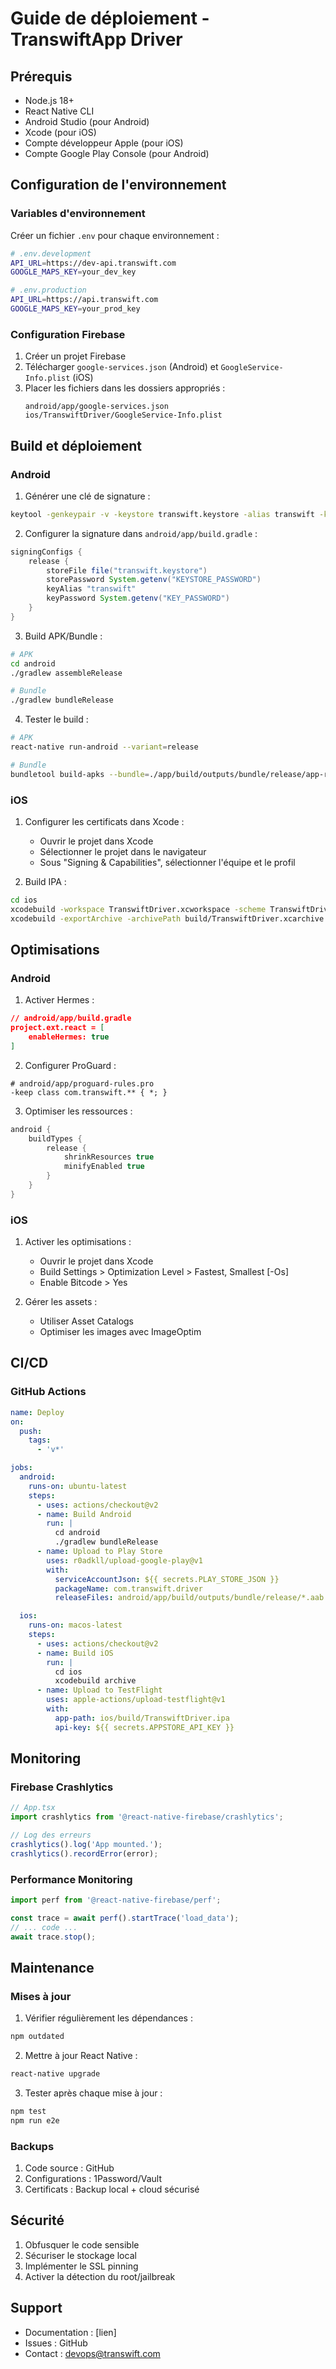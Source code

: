# Guide de déploiement - TranswiftApp Driver

## Prérequis
- Node.js 18+
- React Native CLI
- Android Studio (pour Android)
- Xcode (pour iOS)
- Compte développeur Apple (pour iOS)
- Compte Google Play Console (pour Android)

## Configuration de l'environnement

### Variables d'environnement
Créer un fichier `.env` pour chaque environnement :

```bash
# .env.development
API_URL=https://dev-api.transwift.com
GOOGLE_MAPS_KEY=your_dev_key

# .env.production
API_URL=https://api.transwift.com
GOOGLE_MAPS_KEY=your_prod_key
```

### Configuration Firebase
1. Créer un projet Firebase
2. Télécharger `google-services.json` (Android) et `GoogleService-Info.plist` (iOS)
3. Placer les fichiers dans les dossiers appropriés :
   ```
   android/app/google-services.json
   ios/TranswiftDriver/GoogleService-Info.plist
   ```

## Build et déploiement

### Android

1. Générer une clé de signature :
```bash
keytool -genkeypair -v -keystore transwift.keystore -alias transwift -keyalg RSA -keysize 2048 -validity 10000
```

2. Configurer la signature dans `android/app/build.gradle` :
```gradle
signingConfigs {
    release {
        storeFile file("transwift.keystore")
        storePassword System.getenv("KEYSTORE_PASSWORD")
        keyAlias "transwift"
        keyPassword System.getenv("KEY_PASSWORD")
    }
}
```

3. Build APK/Bundle :
```bash
# APK
cd android
./gradlew assembleRelease

# Bundle
./gradlew bundleRelease
```

4. Tester le build :
```bash
# APK
react-native run-android --variant=release

# Bundle
bundletool build-apks --bundle=./app/build/outputs/bundle/release/app-release.aab
```

### iOS

1. Configurer les certificats dans Xcode :
   - Ouvrir le projet dans Xcode
   - Sélectionner le projet dans le navigateur
   - Sous "Signing & Capabilities", sélectionner l'équipe et le profil

2. Build IPA :
```bash
cd ios
xcodebuild -workspace TranswiftDriver.xcworkspace -scheme TranswiftDriver -configuration Release archive -archivePath build/TranswiftDriver.xcarchive
xcodebuild -exportArchive -archivePath build/TranswiftDriver.xcarchive -exportOptionsPlist ExportOptions.plist -exportPath build/
```

## Optimisations

### Android

1. Activer Hermes :
```json
// android/app/build.gradle
project.ext.react = [
    enableHermes: true
]
```

2. Configurer ProGuard :
```
# android/app/proguard-rules.pro
-keep class com.transwift.** { *; }
```

3. Optimiser les ressources :
```gradle
android {
    buildTypes {
        release {
            shrinkResources true
            minifyEnabled true
        }
    }
}
```

### iOS

1. Activer les optimisations :
   - Ouvrir le projet dans Xcode
   - Build Settings > Optimization Level > Fastest, Smallest [-Os]
   - Enable Bitcode > Yes

2. Gérer les assets :
   - Utiliser Asset Catalogs
   - Optimiser les images avec ImageOptim

## CI/CD

### GitHub Actions
```yaml
name: Deploy
on:
  push:
    tags:
      - 'v*'

jobs:
  android:
    runs-on: ubuntu-latest
    steps:
      - uses: actions/checkout@v2
      - name: Build Android
        run: |
          cd android
          ./gradlew bundleRelease
      - name: Upload to Play Store
        uses: r0adkll/upload-google-play@v1
        with:
          serviceAccountJson: ${{ secrets.PLAY_STORE_JSON }}
          packageName: com.transwift.driver
          releaseFiles: android/app/build/outputs/bundle/release/*.aab

  ios:
    runs-on: macos-latest
    steps:
      - uses: actions/checkout@v2
      - name: Build iOS
        run: |
          cd ios
          xcodebuild archive
      - name: Upload to TestFlight
        uses: apple-actions/upload-testflight@v1
        with:
          app-path: ios/build/TranswiftDriver.ipa
          api-key: ${{ secrets.APPSTORE_API_KEY }}
```

## Monitoring

### Firebase Crashlytics
```javascript
// App.tsx
import crashlytics from '@react-native-firebase/crashlytics';

// Log des erreurs
crashlytics().log('App mounted.');
crashlytics().recordError(error);
```

### Performance Monitoring
```javascript
import perf from '@react-native-firebase/perf';

const trace = await perf().startTrace('load_data');
// ... code ...
await trace.stop();
```

## Maintenance

### Mises à jour
1. Vérifier régulièrement les dépendances :
```bash
npm outdated
```

2. Mettre à jour React Native :
```bash
react-native upgrade
```

3. Tester après chaque mise à jour :
```bash
npm test
npm run e2e
```

### Backups
1. Code source : GitHub
2. Configurations : 1Password/Vault
3. Certificats : Backup local + cloud sécurisé

## Sécurité

1. Obfusquer le code sensible
2. Sécuriser le stockage local
3. Implémenter le SSL pinning
4. Activer la détection du root/jailbreak

## Support

- Documentation : [lien]
- Issues : GitHub
- Contact : devops@transwift.com
